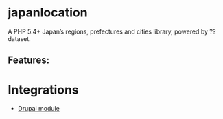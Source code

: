 japanlocation
=============

A PHP 5.4+ Japan’s regions, prefectures and cities library, powered by ?? dataset.



Features:
- 






# Integrations

- [Drupal module](https://url)
